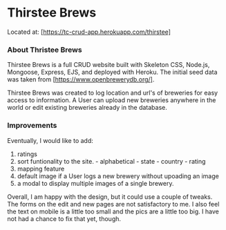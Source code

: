 # Thirstee Brews
Located at:  [https://tc-crud-app.herokuapp.com/thirstee]

### About Thristee Brews

Thirstee Brews is a full CRUD website built with Skeleton CSS, Node.js, Mongoose, Express, EJS, and 
deployed with Heroku.  The initial seed data was taken from [https://www.openbrewerydb.org/].

Thirstee Brews was created to log location and url's of breweries for easy access to information.
A User can upload new breweries anywhere in the world or edit existing breweries already in the 
database.

### Improvements
Eventually, I would like to add: 
  1. ratings
  2. sort funtionality to the site.
    - alphabetical
    - state
    - country
    - rating
  3. mapping feature
  4. default image if a User logs a new brewery without upoading an image
  5. a modal to display multiple images of a single brewery.

Overall, I am happy with the design, but it could use a couple of tweaks.  The forms on the edit
and new pages are not satisfactory to me.  I also feel the text on mobile is a little too small
and the pics are a little too big.  I have not had a chance to fix that yet, though.
